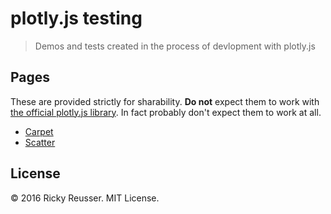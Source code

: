 # plotly.js testing
> Demos and tests created in the process of devlopment with plotly.js

## Pages

These are provided strictly for sharability. **Do not** expect them to work with [the official plotly.js library](https://github.com/plotly/plotly.js). In fact probably don't expect them to work at all.

- [Carpet](http:/rickyreusser.com/demos/plotly-unsupported/carpet.html)
- [Scatter](http:/rickyreusser.com/demos/plotly-unsupported/scatter.html)

## License

&copy; 2016 Ricky Reusser. MIT License.

